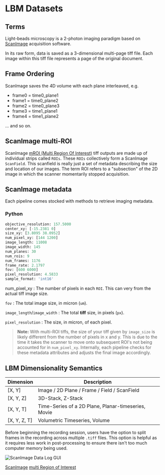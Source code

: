 # LBM Datasets

## Terms

Light-beads microscopy is a 2-photon imaging paradigm based on [ScanImage](https://docs.scanimage.org/index.html) acquisition software.

In its raw form, data is saved as a 3-dimensional multi-page tiff file. Each image within this tiff file represents a page of the original document.

## Frame Ordering

ScanImage saves the 4D volume with each plane interleaved, e.g.

- frame0 = time0_plane1
- frame1 = time0_plane2
- frame2 = time0_plane3
- frame3 = time1_plane1
- frame4 = time1_plane2

... and so on.

## ScanImage multi-ROI

ScanImage [mROI (Multi Region Of Interest)](https://docs.scanimage.org/Premium+Features/Multiple+Region+of+Interest+(MROI).html) tiff outputs are made up of individual strips called `ROIs`. These `ROIs` collectively form a ScanImage `ScanField`. This scanfield is really just a set of metadata describing the size and location of our images. The term ROI refers to a "subsection" of the 2D image in which the scanner momentarily stopped acquisition.

## ScanImage metadata

Each pipeline comes stocked with methods to retrieve imaging metadata.

### Python

```python
objective_resolution: 157.5000
center_xy: [-15.2381 0]
size_xy: [3.8095 38.0952]
num_pixel_xy: [144 1200]
image_length: 11008
image_width: 145
num_planes: 30
num_rois: 9
num_frames: 1176
frame_rate: 2.1797
fov: [600 6000]
pixel_resolution: 4.5833
sample_format: 'int16'
```

num_pixel_xy
: The number of pixels in each `ROI`. This can very from the actual tiff image size.

`fov`
: The total image size, in micron (`um`).

`image_length`/`image_width`
: The total **tiff** size, in pixels (`px`).

`pixel_resolution`
: The size, in micron, of each pixel.

> **Note:**
> With multi-ROI tiffs, the size of your tiff given by `image_size` is likely different from the number of pixels in x and y. This is due to the time it takes the scanner to move onto subsequent ROI's not being accounted for in `num_pixel_xy`. Internally, each pipeline checks for these metadata attributes and adjusts the final image accordingly.

## LBM Dimensionality Semantics

| Dimension | Description |
|-----------|-------------|
| [X, Y] | Image / 2D Plane / Frame / Field / ScanField |
| [X, Y, Z] | 3D-Stack, Z-Stack |
| [X, Y, T] | Time-Series of a 2D Plane, Planar-timeseries, Movie |
| [X, Y, Z, T] | Volumetric Timeseries, Volume |

Before beginning the recording session, users have the option to split frames in the recording across multiple `.tiff` files. This option is helpful as it requires less work in post-processing to ensure there isn't too much computer memory being used.

![ScanImage Data Log GUI](../_images/si-data-log-gui.png)

[ScanImage](https://docs.scanimage.org/index.html)
[multi Region of Interest](https://docs.scanimage.org/Premium%2BFeatures/Multiple%2BRegion%2Bof%2BInterest%2B%28MROI%29.html#multiple-region-of-interest)
